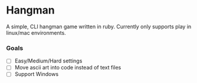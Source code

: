 # Hangman

A simple, CLI hangman game written in ruby. Currently only supports play in linux/mac environments.

### Goals

- [ ] Easy/Medium/Hard settings
- [ ] Move ascii art into code instead of text files
- [ ] Support Windows
